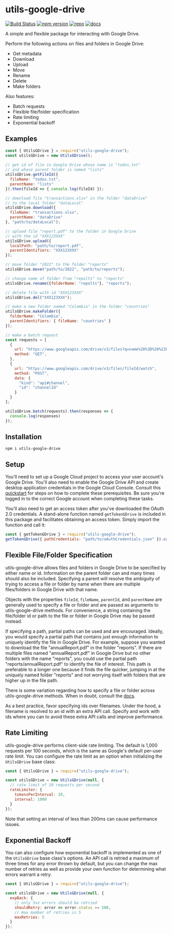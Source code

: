 # **utils-google-drive**
[![Build Status](https://app.travis-ci.com/curtcommander/utils-google-drive.svg?token=jR69Hp9NULPTcnnmq5Z7&branch=main)](https://app.travis-ci.com/curtcommander/utils-google-drive)
[![npm version](https://badge.fury.io/js/utils-google-drive.svg)](https://www.npmjs.com/package/utils-google-drive)
[![repo](https://img.shields.io/badge/repo-gray.svg)](https://github.com/curtcommander/utils-google-drive)
[![docs](https://img.shields.io/badge/docs-gray.svg)](https://curtcommander.github.io/utils-google-drive/)

A simple and flexible package for interacting with Google Drive.

Perform the following actions on files and folders in Google Drive:
 - Get metadata
 - Download
 - Upload
 - Move
 - Rename
 - Delete
 - Make folders

Also features:
 - Batch requests
 - Flexible file/folder specification
 - Rate limiting
 - Exponential backoff
 
## **Examples**
```javascript
const { UtilsGDrive } = require("utils-google-drive");
const utilsGDrive = new UtilsGDrive();
 
// get id of file in Google Drive whose name is "todos.txt"
// and whose parent folder is named "lists"
utilsGDrive.getFileId({
  fileName: "todos.txt",
  parentName: "lists"
}).then(fileId => { console.log(fileId) });

// download file "transactions.xlsx" in the folder "dataDrive"
// to the local folder "dataLocal"
utilsGDrive.download({
  fileName: "transactions.xlsx",
  parentName: "dataDrive"
}, "path/to/dataLocal");

// upload file "report.pdf" to the folder in Google Drive
// with the id "XXX123XXX"
utilsGDrive.upload({
  localPath: "path/to/report.pdf",
  parentIdentifiers: "XXX123XXX" 
});

// move folder "2022" to the folder "reports"
utilsGDrive.move("path/to/2022", "path/to/reports");

// change name of folder from "repolts" to "reports"
utilsGDrive.rename({folderName: "repolts"}, "reports");

// delete file with id "XXX123XXX"
utilsGDrive.del("XXX123XXX");

// make a new folder named "Colombia" in the folder "countries"
utilsGDrive.makeFolder({
  folderName: "Colombia",
  parentIdentifiers: { fileName: "countries" }
});

// make a batch request
const requests = [
  {
    url: "https://www.googleapis.com/drive/v3/files?q=name%20%3D%20%22Daily%20Logs%22",
    method: "GET",
  },
  {
    url: "https://www.googleapis.com/drive/v3/files/fileId/watch",
    method: "POST",
    data: {
      "kind": "api#channel",
      "id": "channelId"
    }
  }
];

utilsGDrive.batch(requests).then(responses => {
  console.log(responses)
});

```

## **Installation**
```
npm i utils-google-drive
```

## **Setup**
You'll need to set up a Google Cloud project to access your user account's Google Drive. You'll also
need to enable the Google Drive API and create desktop application credentials in the Google Cloud Console.
Consult this [quickstart](https://developers.google.com/drive/api/v3/quickstart/nodejs) for steps on how to complete these prerequisites. Be sure you're logged in to the correct Google account when completing these tasks.

You'll also need to get an access token after you've downloaded the OAuth 2.0 credentials. A stand-alone function named `getTokenGDrive` is included in this package and facilitates obtaining an access token. Simply import the function and call it:

```javascript
const { getTokenGDrive } = require("utils-google-drive");
getTokenGDrive({ pathCredentials: "path/to/oAuthCredentials.json" }).catch(console.error);

```

## **Flexible File/Folder Specification**
utils-google-drive allows files and folders in Google Drive to be specified by either name or id. Information on the parent folder can and many times should also be included. Specifying a parent will resolve the ambiguity of trying to access a file or folder by name when there are multiple files/folders in Google Drive with that name.

Objects with the properties `fileId`, `fileName`, `parentId`, and `parentName` are generally used to specify a file or folder and are passed as arguments to utils-google-drive methods. For convenience, a string containing the file/folder id or path to the file or folder in Google Drive may be passed instead.

If specifying a path, partial paths can be used and are encouraged. Ideally, you would specify a partial path that contains just enough information to uniquely identify the file in Google Drive. For example, suppose you wanted to download the file "annualReport.pdf" in the folder "reports". If there are multiple files named "annualReport.pdf" in Google Drive but no other folders with the name "reports", you could use the partial path "reports/annualReport.pdf" to identify the file of interest. This path is preferable to a longer one because it finds the file quicker, jumping in at the uniquely named folder "reports" and not worrying itself with folders that are higher up in the file path.

There is some variation regarding how to specify a file or folder across utils-google-drive methods. When in doubt, consult the [docs](https://curtcommander.github.io/utils-google-drive/).

As a best practice, favor specifying ids over filenames. Under the hood, a filename is resolved to an id with an extra API call. Specify and work with ids where you can to avoid these extra API calls and improve performance.

## **Rate Limiting**

utils-google-drive performs client-side rate limiting. The default is 1,000 requests per 100 seconds, which is the same as Google's default per-user rate limit. You can configure the rate limit as an option when initializing the `UtilsGDrive` base class:

```javascript
const { UtilsGDrive } = require("utils-google-drive");

const utilsGDrive = new UtilsGDrive(null, {
  // rate limit of 10 requests per second
  rateLimiter: {
    tokensPerInterval: 10,
    interval: 1000
  }
});

```

Note that setting an interval of less than 200ms can cause performance issues.

## **Exponential Backoff**

You can also configure how exponential backoff is implemented as one of the `UtilsGDrive` base class's options. An API call is retried a maximum of three times for any error thrown by default, but you can change the max number of retries as well as provide your own function for determining what errors warrant a retry.

```javascript
const { UtilsGDrive } = require("utils-google-drive");

const utilsGDrive = new UtilsGDrive(null, {
  expBack: {
    // only 5xx errors should be retried
    shouldRetry: error => error.status >= 500,
    // max mumber of retries is 5
    maxRetries: 5
  }
});

```
